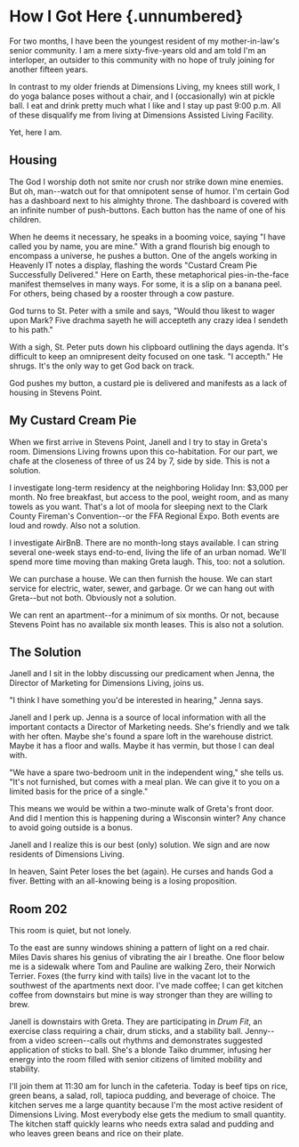 # How I Got Here {.unnumbered}

For two months, I have been the youngest resident of my mother-in-law's senior community. I am a mere sixty-five-years old and am told I'm an interloper, an outsider to this community with no hope of truly joining for another fifteen years.

In contrast to my older friends at Dimensions Living, my knees still work, I do yoga balance poses without a chair, and I (occasionally) win at pickle ball. I eat and drink pretty much what I like and I stay up past 9:00 p.m. All of these disqualify me from living at Dimensions Assisted Living Facility.

Yet, here I am.

## **Housing**

The God I worship doth not smite nor crush nor strike down mine enemies. But oh, man--watch out for that omnipotent sense of humor. I'm certain God has a dashboard next to his almighty throne. The dashboard is covered with an infinite number of push-buttons. Each button has the name of one of his children.

When he deems it necessary, he speaks in a booming voice, saying "I have called you by name, you are mine." With a grand flourish big enough to encompass a universe, he pushes a button. One of the angels working in Heavenly IT notes a display, flashing the words "Custard Cream Pie Successfully Delivered." Here on Earth, these metaphorical pies-in-the-face manifest themselves in many ways. For some, it is a slip on a banana peel. For others, being chased by a rooster through a cow pasture.

God turns to St. Peter with a smile and says, "Would thou likest to wager upon Mark? Five drachma sayeth he will accepteth any crazy idea I sendeth to his path."

With a sigh, St. Peter puts down his clipboard outlining the days agenda. It's difficult to keep an omnipresent deity focused on one task. "I accepth." He shrugs. It's the only way to get God back on track.

God pushes my button, a custard pie is delivered and manifests as a lack of housing in Stevens Point.

## My Custard Cream Pie

When we first arrive in Stevens Point, Janell and I try to stay in Greta's room. Dimensions Living frowns upon this co-habitation. For our part, we chafe at the closeness of three of us 24 by 7, side by side. This is not a solution.

I investigate long-term residency at the neighboring Holiday Inn: \$3,000 per month. No free breakfast, but access to the pool, weight room, and as many towels as you want. That's a lot of moola for sleeping next to the Clark County Fireman's Convention--or the FFA Regional Expo. Both events are loud and rowdy. Also not a solution.

I investigate AirBnB. There are no month-long stays available. I can string several one-week stays end-to-end, living the life of an urban nomad. We'll spend more time moving than making Greta laugh. This, too: not a solution.

We can purchase a house. We can then furnish the house. We can start service for electric, water, sewer, and garbage. Or we can hang out with Greta--but not both. Obviously not a solution.

We can rent an apartment--for a minimum of six months. Or not, because Stevens Point has no available six month leases. This is also not a solution.

## **The Solution**

Janell and I sit in the lobby discussing our predicament when Jenna, the Director of Marketing for Dimensions Living, joins us.

"I think I have something you'd be interested in hearing," Jenna says.

Janell and I perk up. Jenna is a source of local information with all the important contacts a Director of Marketing needs. She's friendly and we talk with her often. Maybe she's found a spare loft in the warehouse district. Maybe it has a floor and walls. Maybe it has vermin, but those I can deal with.

"We have a spare two-bedroom unit in the independent wing," she tells us. "It's not furnished, but comes with a meal plan. We can give it to you on a limited basis for the price of a single."

This means we would be within a two-minute walk of Greta's front door. And did I mention this is happening during a Wisconsin winter? Any chance to avoid going outside is a bonus.

Janell and I realize this is our best (only) solution. We sign and are now residents of Dimensions Living.

In heaven, Saint Peter loses the bet (again). He curses and hands God a fiver. Betting with an all-knowing being is a losing proposition.

## Room 202

This room is quiet, but not lonely.

To the east are sunny windows shining a pattern of light on a red chair. Miles Davis shares his genius of vibrating the air I breathe. One floor below me is a sidewalk where Tom and Pauline are walking Zero, their Norwich Terrier. Foxes (the furry kind with tails) live in the vacant lot to the southwest of the apartments next door. I've made coffee; I can get kitchen coffee from downstairs but mine is way stronger than they are willing to brew.

Janell is downstairs with Greta. They are participating in *Drum Fit*, an exercise class requiring a chair, drum sticks, and a stability ball. Jenny--from a video screen--calls out rhythms and demonstrates suggested application of sticks to ball. She's a blonde Taiko drummer, infusing her energy into the room filled with senior citizens of limited mobility and stability.

I'll join them at 11:30 am for lunch in the cafeteria. Today is beef tips on rice, green beans, a salad, roll, tapioca pudding, and beverage of choice. The kitchen serves me a large quantity because I'm the most active resident of Dimensions Living. Most everybody else gets the medium to small quantity. The kitchen staff quickly learns who needs extra salad and pudding and who leaves green beans and rice on their plate.

